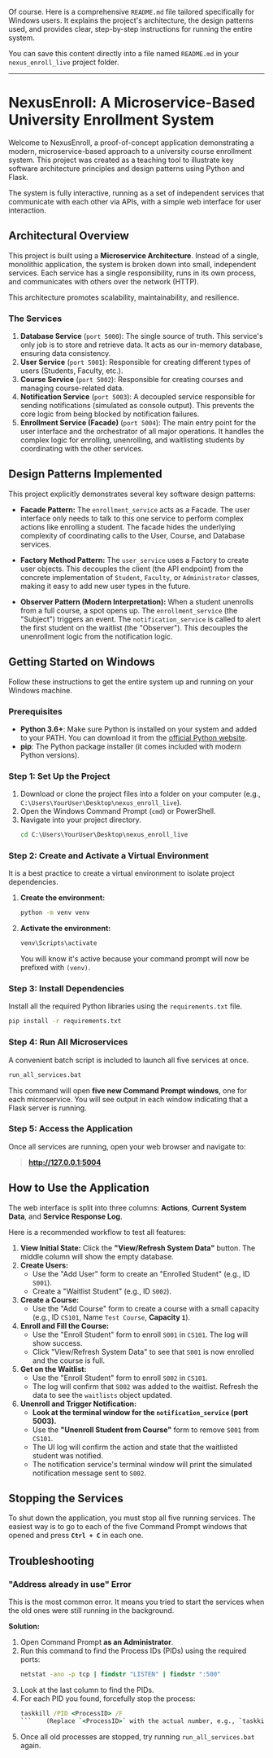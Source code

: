Of course. Here is a comprehensive `README.md` file tailored specifically for Windows users. It explains the project's architecture, the design patterns used, and provides clear, step-by-step instructions for running the entire system.

You can save this content directly into a file named `README.md` in your `nexus_enroll_live` project folder.

---

# NexusEnroll: A Microservice-Based University Enrollment System

Welcome to NexusEnroll, a proof-of-concept application demonstrating a modern, microservice-based approach to a university course enrollment system. This project was created as a teaching tool to illustrate key software architecture principles and design patterns using Python and Flask.

The system is fully interactive, running as a set of independent services that communicate with each other via APIs, with a simple web interface for user interaction.

## Architectural Overview

This project is built using a **Microservice Architecture**. Instead of a single, monolithic application, the system is broken down into small, independent services. Each service has a single responsibility, runs in its own process, and communicates with others over the network (HTTP).

This architecture promotes scalability, maintainability, and resilience.

### The Services

1.  **Database Service** (`port 5000`): The single source of truth. This service's only job is to store and retrieve data. It acts as our in-memory database, ensuring data consistency.
2.  **User Service** (`port 5001`): Responsible for creating different types of users (Students, Faculty, etc.).
3.  **Course Service** (`port 5002`): Responsible for creating courses and managing course-related data.
4.  **Notification Service** (`port 5003`): A decoupled service responsible for sending notifications (simulated as console output). This prevents the core logic from being blocked by notification failures.
5.  **Enrollment Service (Facade)** (`port 5004`): The main entry point for the user interface and the orchestrator of all major operations. It handles the complex logic for enrolling, unenrolling, and waitlisting students by coordinating with the other services.



## Design Patterns Implemented

This project explicitly demonstrates several key software design patterns:

*   **Facade Pattern:** The `enrollment_service` acts as a Facade. The user interface only needs to talk to this one service to perform complex actions like enrolling a student. The facade hides the underlying complexity of coordinating calls to the User, Course, and Database services.

*   **Factory Method Pattern:** The `user_service` uses a Factory to create user objects. This decouples the client (the API endpoint) from the concrete implementation of `Student`, `Faculty`, or `Administrator` classes, making it easy to add new user types in the future.

*   **Observer Pattern (Modern Interpretation):** When a student unenrolls from a full course, a spot opens up. The `enrollment_service` (the "Subject") triggers an event. The `notification_service` is called to alert the first student on the waitlist (the "Observer"). This decouples the unenrollment logic from the notification logic.

## Getting Started on Windows

Follow these instructions to get the entire system up and running on your Windows machine.

### Prerequisites

*   **Python 3.6+**: Make sure Python is installed on your system and added to your PATH. You can download it from the [official Python website](https://www.python.org/downloads/).
*   **pip**: The Python package installer (it comes included with modern Python versions).

### Step 1: Set Up the Project

1.  Download or clone the project files into a folder on your computer (e.g., `C:\Users\YourUser\Desktop\nexus_enroll_live`).
2.  Open the Windows Command Prompt (`cmd`) or PowerShell.
3.  Navigate into your project directory.
    ```cmd
    cd C:\Users\YourUser\Desktop\nexus_enroll_live
    ```

### Step 2: Create and Activate a Virtual Environment

It is a best practice to create a virtual environment to isolate project dependencies.

1.  **Create the environment:**
    ```cmd
    python -m venv venv
    ```
2.  **Activate the environment:**
    ```cmd
    venv\Scripts\activate
    ```
    You will know it's active because your command prompt will now be prefixed with `(venv)`.

### Step 3: Install Dependencies

Install all the required Python libraries using the `requirements.txt` file.
```cmd
pip install -r requirements.txt
```

### Step 4: Run All Microservices

A convenient batch script is included to launch all five services at once.
```cmd
run_all_services.bat
```
This command will open **five new Command Prompt windows**, one for each microservice. You will see output in each window indicating that a Flask server is running.

### Step 5: Access the Application

Once all services are running, open your web browser and navigate to:
> **http://127.0.0.1:5004**

## How to Use the Application

The web interface is split into three columns: **Actions**, **Current System Data**, and **Service Response Log**.

Here is a recommended workflow to test all features:

1.  **View Initial State:** Click the **"View/Refresh System Data"** button. The middle column will show the empty database.
2.  **Create Users:**
    *   Use the "Add User" form to create an "Enrolled Student" (e.g., ID `S001`).
    *   Create a "Waitlist Student" (e.g., ID `S002`).
3.  **Create a Course:**
    *   Use the "Add Course" form to create a course with a small capacity (e.g., ID `CS101`, Name `Test Course`, **Capacity `1`**).
4.  **Enroll and Fill the Course:**
    *   Use the "Enroll Student" form to enroll `S001` in `CS101`. The log will show success.
    *   Click "View/Refresh System Data" to see that `S001` is now enrolled and the course is full.
5.  **Get on the Waitlist:**
    *   Use the "Enroll Student" form to enroll `S002` in `CS101`.
    *   The log will confirm that `S002` was added to the waitlist. Refresh the data to see the `waitlists` object updated.
6.  **Unenroll and Trigger Notification:**
    *   **Look at the terminal window for the `notification_service` (port 5003).**
    *   Use the **"Unenroll Student from Course"** form to remove `S001` from `CS101`.
    *   The UI log will confirm the action and state that the waitlisted student was notified.
    *   The notification service's terminal window will print the simulated notification message sent to `S002`.

## Stopping the Services

To shut down the application, you must stop all five running services. The easiest way is to go to each of the five Command Prompt windows that opened and press **`Ctrl + C`** in each one.

## Troubleshooting

### "Address already in use" Error

This is the most common error. It means you tried to start the services when the old ones were still running in the background.

**Solution:**
1.  Open Command Prompt **as an Administrator**.
2.  Run this command to find the Process IDs (PIDs) using the required ports:
    ```cmd
    netstat -ano -p tcp | findstr "LISTEN" | findstr ":500"
    ```
3.  Look at the last column to find the PIDs.
4.  For each PID you found, forcefully stop the process:
    ```cmd
    taskkill /PID <ProcessID> /F
    ```    (Replace `<ProcessID>` with the actual number, e.g., `taskkill /PID 12345 /F`).
5.  Once all old processes are stopped, try running `run_all_services.bat` again.